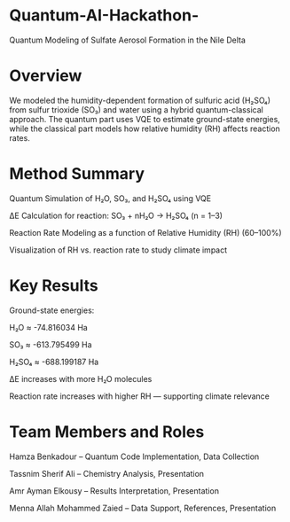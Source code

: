 # Quantum-AI-Hackathon-
Quantum Modeling of Sulfate Aerosol Formation in the Nile Delta

# Overview
We modeled the humidity-dependent formation of sulfuric acid (H₂SO₄) from sulfur trioxide (SO₃) and water using a hybrid quantum-classical approach. The quantum part uses VQE to estimate ground-state energies, while the classical part models how relative humidity (RH) affects reaction rates.

# Method Summary
Quantum Simulation of H₂O, SO₃, and H₂SO₄ using VQE

ΔE Calculation for reaction: SO₃ + nH₂O → H₂SO₄ (n = 1–3)

Reaction Rate Modeling as a function of Relative Humidity (RH) (60–100%)

Visualization of RH vs. reaction rate to study climate impact

# Key Results
Ground-state energies:

H₂O ≈ -74.816034 Ha

SO₃ ≈ -613.795499 Ha

H₂SO₄ ≈ -688.199187 Ha

ΔE increases with more H₂O molecules

Reaction rate increases with higher RH — supporting climate relevance

# Team Members and Roles
Hamza Benkadour – Quantum Code Implementation, Data Collection

Tassnim Sherif Ali – Chemistry Analysis, Presentation

Amr Ayman Elkousy – Results Interpretation, Presentation

Menna Allah Mohammed Zaied – Data Support, References, Presentation
